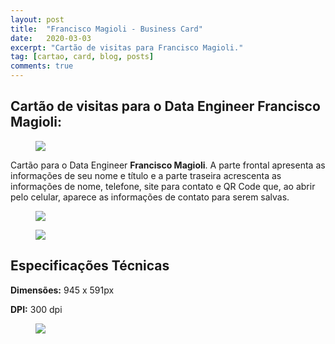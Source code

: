 ```yaml
---
layout: post
title:  "Francisco Magioli - Business Card"
date:   2020-03-03
excerpt: "Cartão de visitas para Francisco Magioli."
tag: [cartao, card, blog, posts]
comments: true
---
```


## Cartão de visitas para o Data Engineer Francisco Magioli:

<figure>
	<a href="https://i.ibb.co/1vDGhYB/mockup3.jpg"><img src="https://i.ibb.co/1vDGhYB/mockup3.jpg"></a>
	<figcaption><a href="https://i.ibb.co/1vDGhYB/mockup3.jpg"></a></figcaption>
</figure>

Cartão para o Data Engineer <strong>Francisco Magioli</strong>. A parte frontal apresenta as informações de seu nome e título e a parte traseira acrescenta as informações de nome, telefone, site para contato e QR Code que, ao abrir pelo celular, aparece as informações de contato para serem salvas.


<figure>
	<a href="https://i.ibb.co/fD3Kqrw/1-Frente.jpg"><img src="https://i.ibb.co/fD3Kqrw/1-Frente.jpg"></a>
	<figcaption><a href="https://i.ibb.co/fD3Kqrw/1-Frente.jpg"></a></figcaption>
</figure>

<figure>
	<a href="https://i.ibb.co/QrYPBY9/2-Verso.jpg"><img src="https://i.ibb.co/QrYPBY9/2-Verso.jpg"></a>
	<figcaption><a href="https://i.ibb.co/QrYPBY9/2-Verso.jpg"></a></figcaption>
</figure>

## Especificações Técnicas

<strong>Dimensões:</strong>
945 x 591px

<strong>DPI:</strong>
300 dpi

<figure>
	<a href="https://i.ibb.co/QKYFfvT/mockup2.jpg"><img src="https://i.ibb.co/QKYFfvT/mockup2.jpg"></a>
	<figcaption><a href="https://i.ibb.co/QKYFfvT/mockup2.jpg"></a></figcaption>
</figure>
